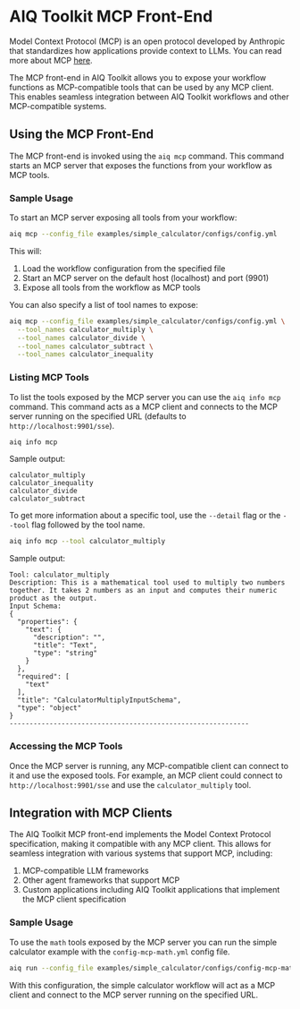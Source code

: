 <!--
SPDX-FileCopyrightText: Copyright (c) 2025, NVIDIA CORPORATION & AFFILIATES. All rights reserved.
SPDX-License-Identifier: Apache-2.0

Licensed under the Apache License, Version 2.0 (the "License");
you may not use this file except in compliance with the License.
You may obtain a copy of the License at

http://www.apache.org/licenses/LICENSE-2.0

Unless required by applicable law or agreed to in writing, software
distributed under the License is distributed on an "AS IS" BASIS,
WITHOUT WARRANTIES OR CONDITIONS OF ANY KIND, either express or implied.
See the License for the specific language governing permissions and
limitations under the License.
-->

# AIQ Toolkit MCP Front-End

Model Context Protocol (MCP) is an open protocol developed by Anthropic that standardizes how applications provide context to LLMs. You can read more about MCP [here](https://modelcontextprotocol.io/introduction).

The MCP front-end in AIQ Toolkit allows you to expose your workflow functions as MCP-compatible tools that can be used by any MCP client. This enables seamless integration between AIQ Toolkit workflows and other MCP-compatible systems.

## Using the MCP Front-End

The MCP front-end is invoked using the `aiq mcp` command. This command starts an MCP server that exposes the functions from your workflow as MCP tools.

### Sample Usage

To start an MCP server exposing all tools from your workflow:

```bash
aiq mcp --config_file examples/simple_calculator/configs/config.yml
```

This will:
1. Load the workflow configuration from the specified file
2. Start an MCP server on the default host (localhost) and port (9901)
3. Expose all tools from the workflow as MCP tools

You can also specify a list of tool names to expose:

```bash
aiq mcp --config_file examples/simple_calculator/configs/config.yml \
  --tool_names calculator_multiply \
  --tool_names calculator_divide \
  --tool_names calculator_subtract \
  --tool_names calculator_inequality
```

### Listing MCP Tools

To list the tools exposed by the MCP server you can use the `aiq info mcp` command. This command acts as a MCP client and connects to the MCP server running on the specified URL (defaults to `http://localhost:9901/sse`).

```bash
aiq info mcp
```

Sample output:
```
calculator_multiply
calculator_inequality
calculator_divide
calculator_subtract
```

To get more information about a specific tool, use the `--detail` flag or the `--tool` flag followed by the tool name.

```bash
aiq info mcp --tool calculator_multiply
```

Sample output:
```
Tool: calculator_multiply
Description: This is a mathematical tool used to multiply two numbers together. It takes 2 numbers as an input and computes their numeric product as the output.
Input Schema:
{
  "properties": {
    "text": {
      "description": "",
      "title": "Text",
      "type": "string"
    }
  },
  "required": [
    "text"
  ],
  "title": "CalculatorMultiplyInputSchema",
  "type": "object"
}
------------------------------------------------------------
```

### Accessing the MCP Tools

Once the MCP server is running, any MCP-compatible client can connect to it and use the exposed tools. For example, an MCP client could connect to `http://localhost:9901/sse` and use the `calculator_multiply` tool.

## Integration with MCP Clients

The AIQ Toolkit MCP front-end implements the Model Context Protocol specification, making it compatible with any MCP client. This allows for seamless integration with various systems that support MCP, including:

1. MCP-compatible LLM frameworks
2. Other agent frameworks that support MCP
3. Custom applications including AIQ Toolkit applications that implement the MCP client specification

### Sample Usage
To use the `math` tools exposed by the MCP server you can run the simple calculator example with the `config-mcp-math.yml` config file.
```bash
aiq run --config_file examples/simple_calculator/configs/config-mcp-math.yml --input "Is 2 times 2 greater than the current hour?"
```
With this configuration, the simple calculator workflow will act as a MCP client and connect to the MCP server running on the specified URL.
